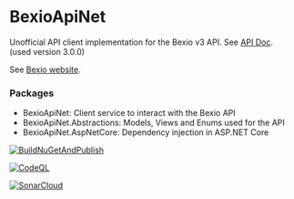 # BexioApiNet

Unofficial API client implementation for the Bexio v3 API. See [API Doc](https://docs.bexio.com/). (used version 3.0.0)

See [Bexio website](https://www.bexio.com/).

### Packages

- BexioApiNet: Client service to interact with the Bexio API
- BexioApiNet.Abstractions: Models, Views and Enums used for the API
- BexioApiNet.AspNetCore: Dependency injection in ASP.NET Core

[![BuildNuGetAndPublish](https://github.com/AMANDA-Technology/BexioApiNet/actions/workflows/main.yml/badge.svg)](https://github.com/AMANDA-Technology/BexioApiNet/actions/workflows/main.yml)

[![CodeQL](https://github.com/AMANDA-Technology/BexioApiNet/actions/workflows/codeql-analysis.yml/badge.svg)](https://github.com/AMANDA-Technology/BexioApiNet/actions/workflows/codeql-analysis.yml)

[![SonarCloud](https://github.com/AMANDA-Technology/BexioApiNet/actions/workflows/sonar-analysis.yml/badge.svg)](https://github.com/AMANDA-Technology/BexioApiNet/actions/workflows/sonar-analysis.yml)
